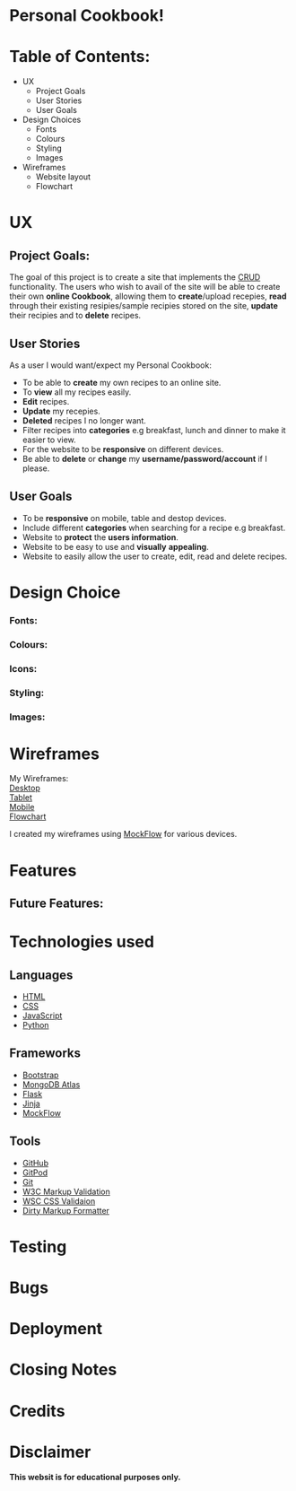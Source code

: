 # Personal Cookbook!

# Table of Contents:
* UX    
    * Project Goals   
    * User Stories
    * User Goals
* Design Choices
    * Fonts
    * Colours
    * Styling
    * Images
* Wireframes
    * Website layout
    * Flowchart

# UX
## Project Goals:

The goal of this project is to create a site that implements the [CRUD](https://www.codecademy.com/articles/what-is-crud) functionality. 
The users who wish to avail of the site will be able to create their own **online Cookbook**, 
allowing them to **create**/upload recepies, **read** through their existing resipies/sample recipies
stored on the site, **update** their recipies and to **delete** recipes.

## User Stories
As a user I would want/expect my Personal Cookbook:   
* To be able to **create** my own recipes to an online site.
* To **view** all my recipes easily.
* **Edit** recipes.
* **Update** my recepies.
* **Deleted** recipes I no longer want.
* Filter recipes into **categories** e.g breakfast, lunch and dinner to make it easier to view.
* For the website to be **responsive** on different devices.
* Be able to **delete** or **change** my **username/password/account** if I please.

## User Goals
* To be **responsive** on mobile, table and destop devices.
* Include different **categories** when searching for a recipe e.g breakfast.
* Website to **protect** the **users information**.
* Website to be easy to use and **visually** **appealing**.
* Website to easily allow the user to create, edit, read and delete recipes.


# Design Choice
### Fonts:

### Colours:

### Icons:

### Styling:

### Images: 

# Wireframes
My Wireframes:  
[Desktop](https://github.com/SophieH93/MS3/tree/master/wireframes/desktop
)   
[Tablet](https://github.com/SophieH93/MS3/tree/master/wireframes/tablet)  
[Mobile](https://github.com/SophieH93/MS3/tree/master/wireframes/mobile)   
[Flowchart](https://github.com/SophieH93/MS3/tree/master/wireframes/flowchart)

I created my wireframes using [MockFlow](https://www.mockflow.com/) for various devices.
# Features

## Future Features:

# Technologies used

## Languages
* [HTML](https://developer.mozilla.org/en-US/docs/Web/HTML)
* [CSS](https://developer.mozilla.org/en-US/docs/Web/CSS)
* [JavaScript](https://www.javascript.com/)
* [Python](https://www.python.org/)

## Frameworks
* [Bootstrap](https://getbootstrap.com/docs/4.3/getting-started/introduction/)
* [MongoDB Atlas](https://www.mongodb.com/cloud/atlas)
* [Flask](https://flask.palletsprojects.com/en/1.1.x/)
* [Jinja](https://jinja.palletsprojects.com/en/2.11.x/)
* [MockFlow](https://www.mockflow.com/)

## Tools 
* [GitHub](https://github.com/)
* [GitPod](https://www.gitpod.io/)
* [Git](https://git-scm.com/about)
* [W3C Markup Validation](https://validator.w3.org/)
* [WSC CSS Validaion](https://jigsaw.w3.org/css-validator/)
* [Dirty Markup Formatter](https://www.10bestdesign.com/dirtymarkup/)

# Testing

# Bugs

# Deployment 

# Closing Notes

# Credits

# Disclaimer
**This websit is for educational purposes only.**